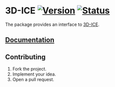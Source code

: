 # 3D-ICE [![Version][version-img]][version-url] [![Status][status-img]][status-url]

The package provides an interface to [3D-ICE][1].

## [Documentation][doc]

## Contributing

1. Fork the project.
2. Implement your idea.
3. Open a pull request.

[1]: http://esl.epfl.ch/3D-ICE

[version-img]: https://img.shields.io/crates/v/threed-ice.svg
[version-url]: https://crates.io/crates/threed-ice
[status-img]: https://travis-ci.org/simulated-reality/3d-ice.svg?branch=master
[status-url]: https://travis-ci.org/simulated-reality/3d-ice
[doc]: https://simulated-reality.github.io/3d-ice
